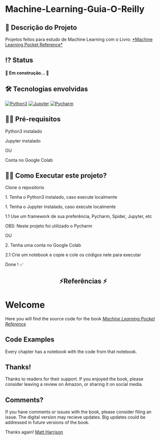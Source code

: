 

# Machine-Learning-Guia-O-Reilly


 <!-- Explicação do projeto -->
<h2 align="left"> 🧾 Descrição do Projeto</h2>
<p align="left"> Projetos feitos para estudo de Machine Learning com o Livro:   <a href="//learning.oreilly.com/library/view/machine-learning-pocket/9781492047537/" target="_blank" align = "center"> *Machine Learning Pocket Reference*</a>
</p>

 <!--<h4 align="left"> Bases de Dados usadas</h4>
<p align="left">Fonte dos dados atualizada(recommended for education and development versão full): <a href="https://grouplens.org/datasets/movielens/" target="_blank" align = "center">MovieLens</a> </p>

<p align="left">Dados do kaggle: <a href="https://www.kaggle.com/tmdb/tmdb-movie-metadata" target="_blank" align = "center">Kaggle Movies Database</a> </p>-->

 <!-- Status do projeto -->
 <h2 align="left"> ⁉ Status </h2>
<h4 align="left"> 
	<p align="left">🚧 Em construção... 🚧</p>
</h4>

<!-- Indice -->
<!--<p align="center">
 <a href="#objetivo">Objetivo</a> •
 <a href="#roadmap">Roadmap</a> • 
 <a href="#tecnologias">Tecnologias</a> • 
 <a href="#contribuicao">Contribuição</a> • 
 <a href="#licenc-a">Licença</a> • 
 <a href="#autor">Autor</a>
</p>-->

<!-- Tecnologias envolvidas -->
<div align="left" class='container'>
	<h2 align="left"> 🛠 Tecnologias envolvidas</h2>
		<a href="https://www.python.org/" target="_blank" align = "left"> <img src="https://img.shields.io/badge/Python-3776AB?style=for-the-badge&logo=python&logoColor=white" width="120" height="30" alt="Python3" /></a>
		<a href="https://jupyter.org/" target="_blank" align = "left"> <img src="https://img.shields.io/badge/Jupyter-F37626.svg?&style=for-the-badge&logo=Jupyter&logoColor=white" width="120" height="30" alt="Jupyter" /></a>
		<a href="https://www.jetbrains.com/pt-br/pycharm/download/" target="_blank" align = "left"> <img src="https://img.shields.io/badge/pycharm-143?style=for-the-badge&logo=pycharm&logoColor=black&color=black&labelColor=green" width="120" height="30" alt="Pycharm" /></a>
	
</div>

<!-- Requirements -->
<div align="left" class='container'>
	<h2 align="left">👨‍💻 Pré-requisitos </h2>
	<p align="left">Python3 instalado</p>
  <p align="left">Jupyter instalado</p>
  	<p align="left">OU</p>
  	<p align="left">Conta no Google Colab</p>
</div>


<!-- How to execute -->
<div align="left" class='container'>
	<h2 align="left">🏃‍♀️ Como Executar este projeto? </h2>
  <p align="left"> Clone o repositorio</p>
	<p align="left"> 1. Tenha o Python3 instalado, caso execute localmente</p>
  	<p align="left"> 1. Tenha o Jupyter instalado, caso execute localmente</p>
  	<p align="left"> 1.1 Use um framework de sua preferência, Pycharm, Spider, Jupyter, etc</p>
	<p align="left"> OBS: Neste projeto foi utilizado o Pycharm</p>
  <p align="left">OU</p>
	<p align="left"> 2. Tenha uma conta no Google Colab</p>
	<p align="left"> 2.1 Crie um notebook e copie e cole os códigos nele para executar</p>
	<p align="left">Done ! ✅</p>
</div>

<!-- Resultados -->
<div align="center" class='container'>
	<h2 align="center"> ⚡Referências ⚡</h2>
</div>

[comment]: <> (<!-- Resultados parciais -->)

[comment]: <> (<div align="left" class='result'>)

[comment]: <> (	<h3 align="left"> ➡ Matriz de Confusão ⬅</h3>)

[comment]: <> (	<img alt="#vendas" title="#vendas" src="https://github.com/6abi/Machine-Learning-Guia-O-Reilly/blob/main/ml_pocket_reference-master/images/mlpr_0304.png" width=400" height="400"/>)

[comment]: <> (    <p>Obeserva-se que a quantidade de previsões correta é bem maior do que as incorretas, porém, não é um modelo "perfeito", visto que os valores fora da diagonal não são zeros.</p>)

[comment]: <> (</div>)


# Welcome

Here you will find the source code for the book [*Machine Learning Pocket Reference*]( https://learning.oreilly.com/library/view/machine-learning-pocket/9781492047537/)

## Code Examples

Every chapter has a notebook with the code from that notebook.

## Thanks!

Thanks to readers for their support. If you enjoyed the book, please consider leaving a review on Amazon, or sharing it on social media.

## Comments?

If you have comments or issues with the book, please consider filing an issue. The digital version may recieve updates. Big updates could be addressed in future versions of the book.

Thanks again! [Matt Harrison](https://twitter.com/__mharrison__)
